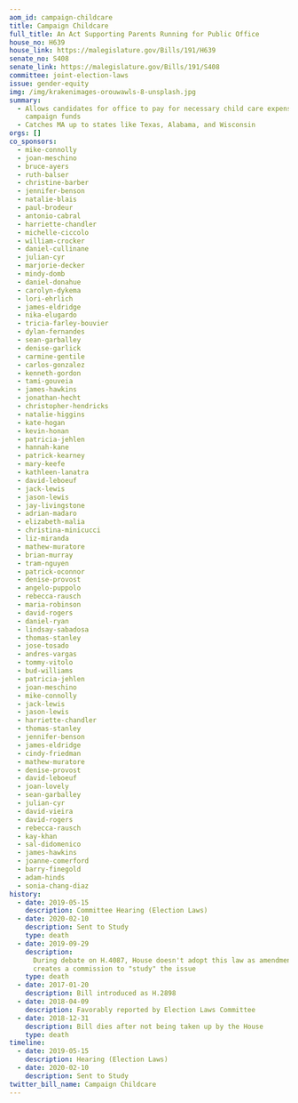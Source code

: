 ```yaml
---
aom_id: campaign-childcare
title: Campaign Childcare
full_title: An Act Supporting Parents Running for Public Office
house_no: H639
house_link: https://malegislature.gov/Bills/191/H639
senate_no: S408
senate_link: https://malegislature.gov/Bills/191/S408
committee: joint-election-laws
issue: gender-equity
img: /img/krakenimages-orouwawls-8-unsplash.jpg
summary:
  - Allows candidates for office to pay for necessary child care expenses from
    campaign funds
  - Catches MA up to states like Texas, Alabama, and Wisconsin
orgs: []
co_sponsors:
  - mike-connolly
  - joan-meschino
  - bruce-ayers
  - ruth-balser
  - christine-barber
  - jennifer-benson
  - natalie-blais
  - paul-brodeur
  - antonio-cabral
  - harriette-chandler
  - michelle-ciccolo
  - william-crocker
  - daniel-cullinane
  - julian-cyr
  - marjorie-decker
  - mindy-domb
  - daniel-donahue
  - carolyn-dykema
  - lori-ehrlich
  - james-eldridge
  - nika-elugardo
  - tricia-farley-bouvier
  - dylan-fernandes
  - sean-garballey
  - denise-garlick
  - carmine-gentile
  - carlos-gonzalez
  - kenneth-gordon
  - tami-gouveia
  - james-hawkins
  - jonathan-hecht
  - christopher-hendricks
  - natalie-higgins
  - kate-hogan
  - kevin-honan
  - patricia-jehlen
  - hannah-kane
  - patrick-kearney
  - mary-keefe
  - kathleen-lanatra
  - david-leboeuf
  - jack-lewis
  - jason-lewis
  - jay-livingstone
  - adrian-madaro
  - elizabeth-malia
  - christina-minicucci
  - liz-miranda
  - mathew-muratore
  - brian-murray
  - tram-nguyen
  - patrick-oconnor
  - denise-provost
  - angelo-puppolo
  - rebecca-rausch
  - maria-robinson
  - david-rogers
  - daniel-ryan
  - lindsay-sabadosa
  - thomas-stanley
  - jose-tosado
  - andres-vargas
  - tommy-vitolo
  - bud-williams
  - patricia-jehlen
  - joan-meschino
  - mike-connolly
  - jack-lewis
  - jason-lewis
  - harriette-chandler
  - thomas-stanley
  - jennifer-benson
  - james-eldridge
  - cindy-friedman
  - mathew-muratore
  - denise-provost
  - david-leboeuf
  - joan-lovely
  - sean-garballey
  - julian-cyr
  - david-vieira
  - david-rogers
  - rebecca-rausch
  - kay-khan
  - sal-didomenico
  - james-hawkins
  - joanne-comerford
  - barry-finegold
  - adam-hinds
  - sonia-chang-diaz
history:
  - date: 2019-05-15
    description: Committee Hearing (Election Laws)
  - date: 2020-02-10
    description: Sent to Study
    type: death
  - date: 2019-09-29
    description:
      During debate on H.4087, House doesn't adopt this law as amendment, but
      creates a commission to "study" the issue
    type: death
  - date: 2017-01-20
    description: Bill introduced as H.2898
  - date: 2018-04-09
    description: Favorably reported by Election Laws Committee
  - date: 2018-12-31
    description: Bill dies after not being taken up by the House
    type: death
timeline:
  - date: 2019-05-15
    description: Hearing (Election Laws)
  - date: 2020-02-10
    description: Sent to Study
twitter_bill_name: Campaign Childcare
---
```

